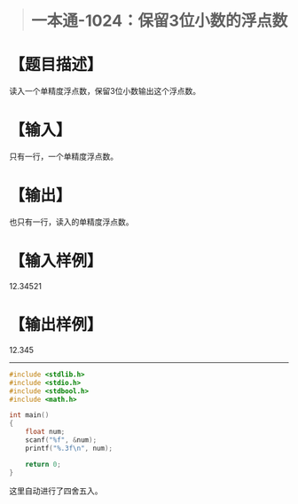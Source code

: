 > # 一本通-1024：保留3位小数的浮点数

# 【题目描述】

读入一个单精度浮点数，保留3位小数输出这个浮点数。

# 【输入】

只有一行，一个单精度浮点数。

# 【输出】

也只有一行，读入的单精度浮点数。

# 【输入样例】

12.34521

# 【输出样例】

12.345

----

```c
#include <stdlib.h>
#include <stdio.h>
#include <stdbool.h>
#include <math.h>

int main()
{
	float num;
	scanf("%f", &num);
	printf("%.3f\n", num);

	return 0;
}
```

这里自动进行了四舍五入。